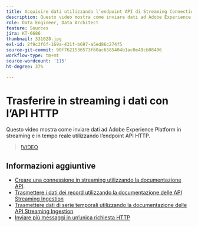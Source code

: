 ```yaml
---
title: Acquisire dati utilizzando l’endpoint API di Streaming Connection HTTP
description: Questo video mostra come inviare dati ad Adobe Experience Platform in streaming e in tempo reale utilizzando l’endpoint API HTTP.
role: Data Engineer, Data Architect
feature: Sources
jira: KT-6686
thumbnail: 331028.jpg
exl-id: 2f9c3f6f-169a-431f-b697-a5ed86c274f5
source-git-commit: 90f7621536573f60ac6585404b1ac0e49cb08496
workflow-type: tm+mt
source-wordcount: '115'
ht-degree: 37%

---
```


# Trasferire in streaming i dati con l’API HTTP

Questo video mostra come inviare dati ad Adobe Experience Platform in streaming e in tempo reale utilizzando l’endpoint API HTTP.

>[!VIDEO](https://video.tv.adobe.com/v/331028?quality=12&learn=on)

## Informazioni aggiuntive

* [Creare una connessione in streaming utilizzando la documentazione API](https://experienceleague.adobe.com/docs/experience-platform/sources/api-tutorials/create/streaming/http.html).
* [Trasmettere i dati dei record utilizzando la documentazione delle API Streaming Ingestion](https://experienceleague.adobe.com/docs/experience-platform/ingestion/tutorials/streaming-record-data.html)
* [Trasmettere dati di serie temporali utilizzando la documentazione delle API Streaming Ingestion](https://experienceleague.adobe.com/docs/experience-platform/ingestion/tutorials/streaming-time-series-data.html)
* [Inviare più messaggi in un’unica richiesta HTTP](https://experienceleague.adobe.com/docs/experience-platform/ingestion/tutorials/streaming-multiple-messages.html)